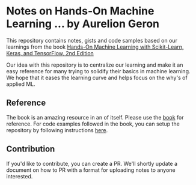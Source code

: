 # Notes on Hands-On Machine Learning ... by Aurelion Geron
This repository contains notes, gists and code samples based on our learnings from the book [Hands-On Machine Learning with Scikit-Learn, Keras, and TensorFlow, 2nd Edition](https://www.oreilly.com/library/view/hands-on-machine-learning/9781492032632/)

Our idea with this repository is to centralize our learning and make it an easy reference for many trying to solidify their basics in machine learning.
We hope that it eases the learning curve and helps focus on the why's of applied ML.

## Reference
The book is an amazing resource in an of itself. Please use the [book]() for reference. 
For code examples followed in the book, you can setup the repository by following instructions [here](https://github.com/ageron/handson-ml2).

## Contribution
If you'd like to contribute, you can create a PR. We'll shortly update a document on how to PR with a format for uploading notes to anyone interested.
